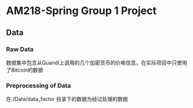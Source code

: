 # AM218-Spring Group 1 Project

## Data
### Raw Data
数据集中包含从Quandl上调用的几个加密货币的价格信息，在实际项目中只使用了Bitcoin的数据
### Preprocessing of Data
在./Data/data_factor 目录下的数据为经过处理的数据